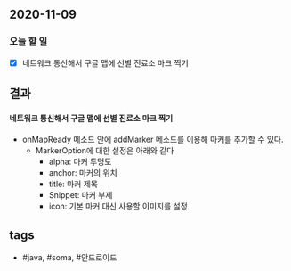 ## 2020-11-09

### 오늘 할 일
  - [x] 네트워크 통신해서 구글 맵에 선별 진료소 마크 찍기
  
  

  
## 결과

#### 네트워크 통신해서 구글 맵에 선별 진료소 마크 찍기
  
  * onMapReady 메소드 안에 addMarker 메소드를 이용해 마커를 추가할 수 있다.
	- MarkerOption에 대한 설정은 아래와 같다
  		* alpha: 마커 투명도
  	  	* anchor: 마커의 위치
  	  	* title: 마커 제목
  	  	* Snippet: 마커 부제
  	  	* icon: 기본 마커 대신 사용할 이미지를 설정
  	  















## tags
-  \#java, \#soma, \#안드로이드

